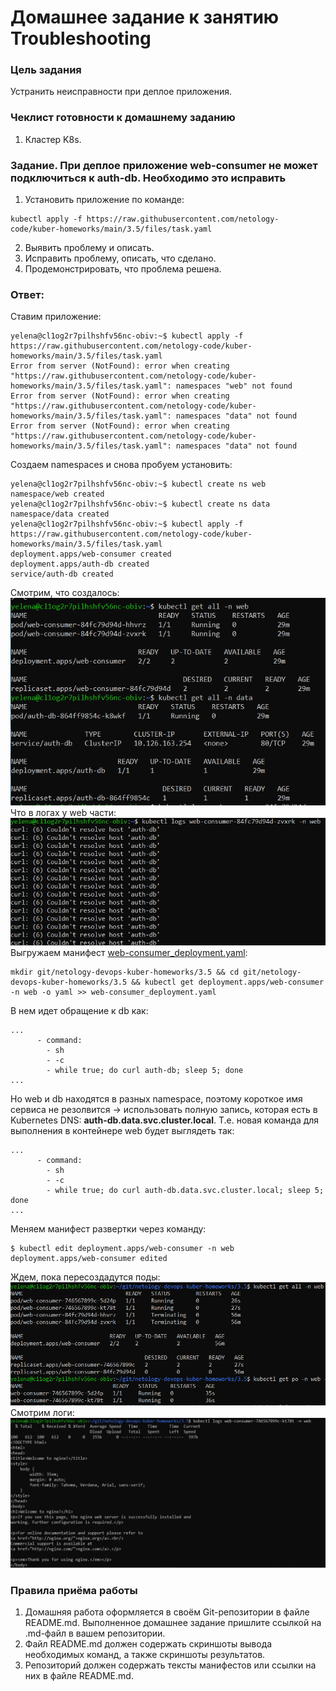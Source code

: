 # Домашнее задание к занятию Troubleshooting

### Цель задания

Устранить неисправности при деплое приложения.

### Чеклист готовности к домашнему заданию

1. Кластер K8s.

### Задание. При деплое приложение web-consumer не может подключиться к auth-db. Необходимо это исправить

1. Установить приложение по команде:
```shell
kubectl apply -f https://raw.githubusercontent.com/netology-code/kuber-homeworks/main/3.5/files/task.yaml
```
2. Выявить проблему и описать.
3. Исправить проблему, описать, что сделано.
4. Продемонстрировать, что проблема решена.

### Ответ:
Ставим приложение:
```
yelena@cl1og2r7pilhshfv56nc-obiv:~$ kubectl apply -f https://raw.githubusercontent.com/netology-code/kuber-homeworks/main/3.5/files/task.yaml
Error from server (NotFound): error when creating "https://raw.githubusercontent.com/netology-code/kuber-homeworks/main/3.5/files/task.yaml": namespaces "web" not found
Error from server (NotFound): error when creating "https://raw.githubusercontent.com/netology-code/kuber-homeworks/main/3.5/files/task.yaml": namespaces "data" not found
Error from server (NotFound): error when creating "https://raw.githubusercontent.com/netology-code/kuber-homeworks/main/3.5/files/task.yaml": namespaces "data" not found
```
Создаем namespaces и снова пробуем установить:
```
yelena@cl1og2r7pilhshfv56nc-obiv:~$ kubectl create ns web
namespace/web created
yelena@cl1og2r7pilhshfv56nc-obiv:~$ kubectl create ns data
namespace/data created
yelena@cl1og2r7pilhshfv56nc-obiv:~$ kubectl apply -f https://raw.githubusercontent.com/netology-code/kuber-homeworks/main/3.5/files/task.yaml
deployment.apps/web-consumer created
deployment.apps/auth-db created
service/auth-db created
```
Смотрим, что создалось:
![app_components.PNG](./app_components.PNG)
Что в логах у web части:
![web_logs.PNG](./web_logs.PNG)
Выгружаем манифест [web-consumer_deployment.yaml](./web-consumer_deployment.yaml): 
```
mkdir git/netology-devops-kuber-homeworks/3.5 && cd git/netology-devops-kuber-homeworks/3.5 && kubectl get deployment.apps/web-consumer -n web -o yaml >> web-consumer_deployment.yaml
```
В нем идет обращение к db как:
```
...
      - command:
        - sh
        - -c
        - while true; do curl auth-db; sleep 5; done
...        
```
Но web и db находятся в разных namespace, поэтому короткое имя сервиса не резолвится -> использовать полную запись, которая есть в Kubernetes DNS: **auth-db.data.svc.cluster.local**. Т.е. новая команда для выполнения в контейнере web будет выглядеть так:
```
...
      - command:
        - sh
        - -c
        - while true; do curl auth-db.data.svc.cluster.local; sleep 5; done
...        
```
Меняем манифест развертки через команду:
```
$ kubectl edit deployment.apps/web-consumer -n web
deployment.apps/web-consumer edited
```
Ждем, пока пересоздадутся поды:
![new_pods.PNG](./new_pods.PNG)
Смотрим логи:
![working_app.PNG](./working_app.PNG)

### Правила приёма работы

1. Домашняя работа оформляется в своём Git-репозитории в файле README.md. Выполненное домашнее задание пришлите ссылкой на .md-файл в вашем репозитории.
2. Файл README.md должен содержать скриншоты вывода необходимых команд, а также скриншоты результатов.
3. Репозиторий должен содержать тексты манифестов или ссылки на них в файле README.md.
